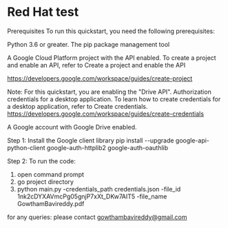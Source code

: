# Red Hat test

Prerequisites
To run this quickstart, you need the following prerequisites:

Python 3.6 or greater.
The pip package management tool

A Google Cloud Platform project with the API enabled. To create a project and enable an API, refer to Create a project and enable the API

https://developers.google.com/workspace/guides/create-project

Note: For this quickstart, you are enabling the "Drive API".
Authorization credentials for a desktop application. To learn how to create credentials for a desktop application, refer to Create credentials.
https://developers.google.com/workspace/guides/create-credentials

A Google account with Google Drive enabled.

Step 1: Install the Google client library
pip install --upgrade google-api-python-client google-auth-httplib2 google-auth-oauthlib



Step 2: To run the code:
1. open command prompt
2. go project directory
3. python main.py -credentials_path credentials.json -file_id 1nk2cDYXAVmcPg05gnjP7xXt_DKw7AIT5 -file_name GowthamBavireddy.pdf


for any queries:
please contact gowthambavireddy@gmail.com
